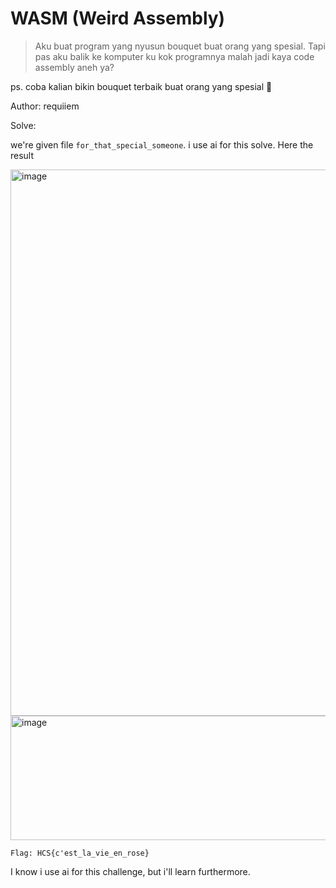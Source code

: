 # WASM (Weird Assembly)
> Aku buat program yang nyusun bouquet buat orang yang spesial. Tapi pas aku balik ke komputer ku kok programnya malah jadi kaya code assembly aneh ya?

ps. coba kalian bikin bouquet terbaik buat orang yang spesial 💐

Author: requiiem

Solve:

we're given file `for_that_special_someone`. i use ai for this solve. Here the result

<img width="1152" height="874" alt="image" src="https://github.com/user-attachments/assets/160b5785-a0dc-4167-a7ff-5bf5a5ebc11e" />

<img width="818" height="199" alt="image" src="https://github.com/user-attachments/assets/65d1c329-5c8d-40b4-8d46-f4ddd1c202d5" />

```
Flag: HCS{c'est_la_vie_en_rose}
```

I know i use ai for this challenge, but i'll learn furthermore.
